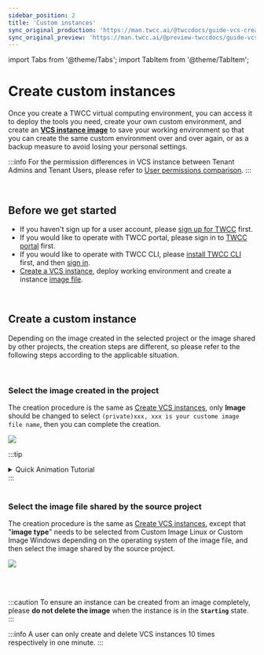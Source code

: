 ```yaml
---
sidebar_position: 2
title: 'Custom instances'
sync_original_production: 'https://man.twcc.ai/@twccdocs/guide-vcs-create-custom-instance-en' 
sync_original_preview: 'https://man.twcc.ai/@preview-twccdocs/guide-vcs-create-custom-instance-en' 
---
```


import Tabs from '@theme/Tabs';
import TabItem from '@theme/TabItem';

# Create custom instances

Once you create a TWCC virtual computing environment, you can access it to deploy the tools you need, create your own custom environment, and create an [**VCS instance image**](https://man.twcc.vip/en/docs/vcs/user-guides/backup/creation) to save your working environment so that you can create the same custom environment over and over again, or as a backup measure to avoid losing your personal settings.

:::info
For the permission differences in VCS instance between Tenant Admins and Tenant Users, please refer to [<ins>User permissions comparison</ins>](https://man.twcc.ai/@twccdocs/role-main-en).
:::

<br/>


## Before we get started

- If you haven't sign up for a user account, please [sign up for TWCC](https://www.twcc.ai/) first.
- If you would like to operate with TWCC portal, please sign in to [TWCC portal](https://www.twcc.ai/) first.
- If you would like to operate with TWCC CLI, please [install TWCC CLI](https://man.twcc.ai/XP63CErkQve0tlN0oHxrcA?view#1-2-%E5%AE%89%E8%A3%9DTWCC-CLI) first, and then [sign in](https://man.twcc.ai/XP63CErkQve0tlN0oHxrcA?view#1-3-%E9%80%B2%E5%85%A5-TWCC_CLI-%E7%92%B0%E5%A2%83%E4%B8%A6%E9%96%8B%E5%A7%8B%E4%BD%BF%E7%94%A8%E6%9C%8D%E5%8B%99).
- [Create a VCS instance](https://man.twcc.ai/@twccdocs/guide-vcs-create-en), deploy working environment and create a instance [image file](https://man.twcc.ai/@twccdocs/vcs-vds-instance-image-en).

<br/>

## Create a custom instance

Depending on the image created in the selected project or the image shared by other projects, the creation steps are different, so please refer to the following steps according to the applicable situation.

<br/>

### Select the image created in the project

<Tabs>

<TabItem value="TWCC Portal" label="TWCC Portal">

The creation procedure is the same as [<ins>Create VCS instances</ins>](https://man.twcc.vip/en/docs/vcs/user-guides/creation/vcs-instances), only **Image** should be changed to select `(private)xxx, xxx is your custome image file name`, then you can complete the creation.

![](https://cos.twcc.ai/SYS-MANUAL/uploads/upload_0dcb4912bb77fb6de9f67c58d74bf47a.png)

:::tip
<details>

<summary> Quick Animation Tutorial <i class="fa fa-file-video-o" aria-hidden="true"></i> </summary>

![](https://i.imgur.com/XLTl6xa.gif)

</details>
:::

</TabItem>

<TabItem value="TWCC CLI" label="TWCC CLI(TBD)">

<br/>

</TabItem>

</Tabs>

<br/>


### Select the image file shared by the source project

<Tabs>

<TabItem value="TWCC Portal" label="TWCC Portal">

The creation procedure is the same as [<ins>Create VCS instances</ins>](https://man.twcc.vip/en/docs/vcs/user-guides/creation/vcs-instances), except that "**image type**" needs to be selected from Custom Image Linux or Custom Image Windows depending on the operating system of the image file, and then select the image shared by the source project.

![](https://cos.twcc.ai/SYS-MANUAL/uploads/upload_09dbcd06461d854690a0e0d04136673b.png)

</TabItem>

<TabItem value="TWCC CLI" label="TWCC CLI(TBD)">

<br/>

</TabItem>

</Tabs>

<br/>

:::caution
To ensure an instance can be created from an image completely, please **do not delete the image** when the instance is in the **`Starting`** state.
:::

:::info
A user can only create and delete VCS instances 10 times respectively in one minute.
:::